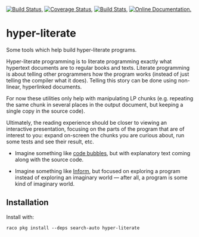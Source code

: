 [![Build Status,](https://img.shields.io/travis/jsmaniac/hyper-literate/master.svg)](https://travis-ci.org/jsmaniac/hyper-literate)
[![Coverage Status,](https://img.shields.io/coveralls/jsmaniac/hyper-literate/master.svg)](https://coveralls.io/github/jsmaniac/hyper-literate)
[![Build Stats,](https://img.shields.io/badge/build-stats-blue.svg)](http://jsmaniac.github.io/travis-stats/#jsmaniac/hyper-literate)
[![Online Documentation.](https://img.shields.io/badge/docs-online-blue.svg)](http://docs.racket-lang.org/hyper-literate/)

hyper-literate
==============

Some tools which help build hyper-literate programs.

Hyper-literate programming is to literate programming exactly what hypertext
documents are to regular books and texts. Literate programming is about
telling other programmers how the program works (instead of just telling the
compiler what it does). Telling this story can be done using non-linear,
hyperlinked documents.

For now these utilities only help with manipulating LP chunks (e.g. repeating
the same chunk in several places in the output document, but keeping a single
copy in the source code).

Ultimately, the reading experience should be closer to viewing an interactive
presentation, focusing on the parts of the program that are of interest to
you: expand on-screen the chunks you are curious about, run some tests and see
their result, etc.

* Imagine something like [code
  bubbles](http://www.andrewbragdon.com/codebubbles_site.asp), but with
  explanatory text coming along with the source code.
  
* Imagine something like [Inform](http://inform7.com/), but focused on
  exploring a program instead of exploring an imaginary world — after all, a
  program is some kind of imaginary world.

Installation
------------

Install with:

```
raco pkg install --deps search-auto hyper-literate
```
